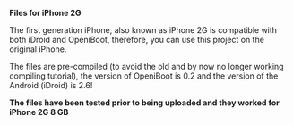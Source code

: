 <p><b>Files for iPhone 2G</b></p>

The first generation iPhone, also known as iPhone 2G is compatible with both iDroid and OpeniBoot, therefore, you can use this project on the original iPhone.

The files are pre-compiled (to avoid the old and by now no longer working compiling tutorial), the version of OpeniBoot is 0.2 and the version of the Android (iDroid) is 2.6!

<p><B>The files have been tested prior to being uploaded and they worked for iPhone 2G 8 GB</b></p>
